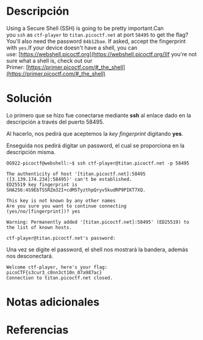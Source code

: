 # **Descripción** 

Using a Secure Shell (SSH) is going to be pretty important.Can you `ssh` as `ctf-player` to `titan.picoctf.net` at port `58495` to get the flag?You'll also need the password `84b12bae`. If asked, accept the fingerprint with `yes`.If your device doesn't have a shell, you can use: [https://webshell.picoctf.org](https://webshell.picoctf.org/)If you're not sure what a shell is, check out our Primer: [https://primer.picoctf.com/#_the_shell](https://primer.picoctf.com/#_the_shell)

# **Solución**

Lo primero que se hizo fue conectarse mediante **ssh** al enlace dado en la descripción a través del puerto 58495.

Al hacerlo, nos pedirá que aceptemos la *key fingerprint* digitando **yes**.

Enseguida nos pedirá digitar un password, el cual se proporciona en la descripción misma.

```
OG922-picoctf@webshell:~$ ssh ctf-player@titan.picoctf.net -p 58495

The authenticity of host '[titan.picoctf.net]:58495 ([3.139.174.234]:58495)' can't be established.
ED25519 key fingerprint is SHA256:4S9EbTSSRZm32I+cdM5TyzthpQryv5kudRP9PIKT7XQ.

This key is not known by any other names
Are you sure you want to continue connecting 
(yes/no/[fingerprint])? yes

Warning: Permanently added '[titan.picoctf.net]:58495' (ED25519) to the list of known hosts.

ctf-player@titan.picoctf.net's password:
```

Una vez se digite el password, el shell nos mostrará la bandera, además nos desconectará.

```
Welcome ctf-player, here's your flag: picoCTF{s3cur3_c0nn3ct10n_07a987ac}
Connection to titan.picoctf.net closed.
```
# **Notas adicionales**

# **Referencias**